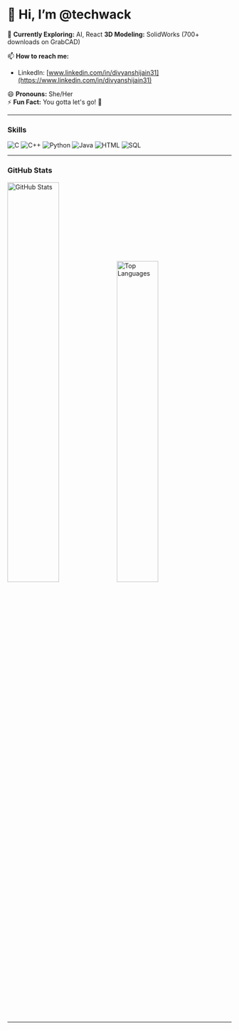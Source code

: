 # 👋 Hi, I’m @techwack

🌱 **Currently Exploring:** AI, React 
    **3D Modeling:** SolidWorks (700+ downloads on GrabCAD)

📫 **How to reach me:**  
- LinkedIn: [www.linkedin.com/in/divyanshijain31](https://www.linkedin.com/in/divyanshijain31)  

😄 **Pronouns:** She/Her  
⚡ **Fun Fact:** You gotta let's go! 🚀

---

### **Skills**  
<div>
  <img src="https://img.shields.io/badge/-C-00599C?logo=c&logoColor=white" alt="C" />
  <img src="https://img.shields.io/badge/-C++-00599C?logo=c%2B%2B&logoColor=white" alt="C++" />
  <img src="https://img.shields.io/badge/-Python-3776AB?logo=python&logoColor=white" alt="Python" />
  <img src="https://img.shields.io/badge/-Java-007396?logo=java&logoColor=white" alt="Java" />
  <img src="https://img.shields.io/badge/-HTML-E34F26?logo=html5&logoColor=white" alt="HTML" />
  <img src="https://img.shields.io/badge/-SQL-4479A1?logo=mysql&logoColor=white" alt="SQL" />
</div>

---

### **GitHub Stats**  
<div>
  <img src="https://github-readme-stats.vercel.app/api?username=techwack&show_icons=true&theme=radical" alt="GitHub Stats" width="48%" />
  <img src="https://github-readme-stats.vercel.app/api/top-langs/?username=techwack&layout=compact&theme=radical" alt="Top Languages" width="43%" />
</div>

---

<!--- 
techwack/techwack is a ✨ special ✨ repository because its `README.md` (this file) appears on your GitHub profile. 
You can click the Preview link to take a look at your changes.
--->
